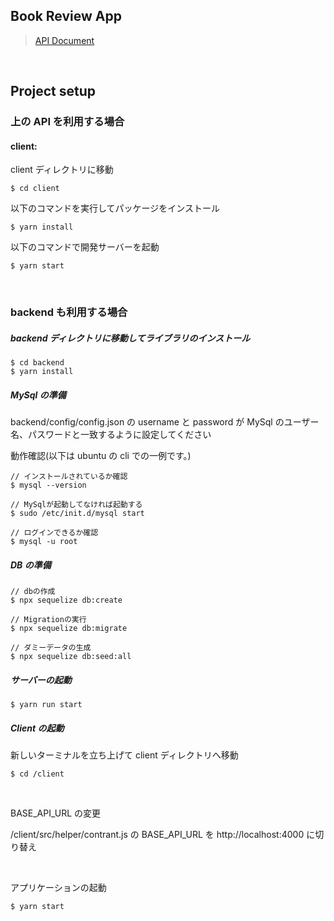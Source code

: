 ## Book Review App

> [API Document](https://app.swaggerhub.com/apis-docs/Takumaron/TechTrain-RailwayMission/1.0.0#/)

<br/>

## Project setup

### 上の API を利用する場合

#### client:

client ディレクトリに移動

```
$ cd client
```

以下のコマンドを実行してパッケージをインストール

```
$ yarn install
```

以下のコマンドで開発サーバーを起動

```
$ yarn start
```

<br/>

### backend も利用する場合

##### backend ディレクトリに移動してライブラリのインストール

```
$ cd backend
$ yarn install
```

##### MySql の準備

backend/config/config.json の username と password が MySql のユーザー名、パスワードと一致するように設定してください

動作確認(以下は ubuntu の cli での一例です。)

```
// インストールされているか確認
$ mysql --version

// MySqlが起動してなければ起動する
$ sudo /etc/init.d/mysql start

// ログインできるか確認
$ mysql -u root
```

##### DB の準備

```
// dbの作成
$ npx sequelize db:create

// Migrationの実行
$ npx sequelize db:migrate

// ダミーデータの生成
$ npx sequelize db:seed:all

```

##### サーバーの起動

```
$ yarn run start
```

##### Client の起動

新しいターミナルを立ち上げて client ディレクトリへ移動

```
$ cd /client
```

<br/>

BASE_API_URL の変更

/client/src/helper/contrant.js の BASE_API_URL を http://localhost:4000 に切り替え

<br/>

アプリケーションの起動

```
$ yarn start
```

<br/>
